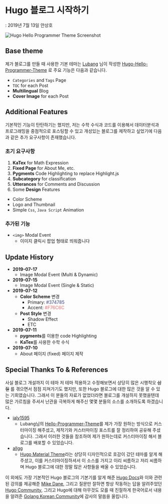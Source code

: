 # Hugo 블로그 시작하기

: 2019년 7월 13일 안상호

![Hugo Hello Programmer Theme Screenshot](https://github.com/lubang/hugo-hello-programmer-theme/blob/master/images/screenshot.png)

## Base theme

제가 블로그를 만들 때 사용한 기본 테마는 [Lubang](https://blog.lulab.net/projects/2019-05-hugo-hello-programmer-theme-v2/) 님이 작성한  [Hugo-Hello-Programmer-Theme](https://themes.gohugo.io/hugo-hello-programmer-theme/) 로 주요 기능은 다음과 같습니다.  

- `Categories` and `Tags` Page
- `TOC` for each Post
- **Multilingual** Blog
- **Cover Image** for each Post


## Additional Features

기본적인 기능이 탄탄하기는 했지만, 저는 수학 수식과 코드를 이용해서 데이터분석과 프로그래밍을 중점적으로 포스팅할 수 있고 개성있는 블로그를 제작하고 싶었기에 다음과 같은 추가 요구사항이 존재했습니다.  

### 초기 요구사항

1. **KaTex** for Math Expression
2. **Fixed Page** for About Me, etc.
3. **Pygments** Code Highlighting to replace Highlight.js
4. **Subcategory** for classification
5. **Utterances** for Comments and Discussion
6. Some **Design** Features
  + Color Scheme
  + Logo and Thumbnail
  + Simple `Css`, `Java Script` Animation

### 추가된 기능

- `<img>` Modal Event
  + 이미지 클릭시 팝업 형태로 띄워줍니다

## Update History

- **2019-07-17**
  + Image Modal Event (Multi & Dynamic)
- **2019-07-15**
  + Image Modal Event (Single & Static)
- **2019-07-12**
  + **Color Scheme** 변경
    - Primary: <font color="#374785">#374785</font>
    - Accent: <font color="#F76C6C">#F76C6C</font>
  + **Post Style** 변경
    - Shadow Effect
    - ETC
- **2019-07-11**
  + **pygments**를 이용한 code Highlighting
  + **KaTex**를 사용한 수학 수식
- **2019-07-10**
  + About 페이지 (fixed) 페이지 제작  

## Special Thanks To & References

사실 블로그 개설까지  이 테마 저 테마 적용하고 수정해보면서 상당히 많은 시행착오 ~~삽질~~ 를 겪으면서 점점 지쳐가기도 했지만, 또한 Hugo 블로그에 대한 많은 것을 알 수 있는 기회였습니다. 그래서 이 분들의 자료가 없었더라면 블로그를 개설하지 못했을텐데 많은 가르침을 주셔서 난관을 극복하게 해주신 몇몇 분들의 소스를 소개하도록 하겠습니다.  

- [ialy1595](https://ialy1595.github.io/post/blog-construct-2/)
  + Lubang님의 [Hello-Programmer-Theme](https://github.com/lubang/hugo-hello-programmer-theme)를 제가 가장 원하는 방식으로 커스터마이징 해주셨고, 제작기와 커스터마이징 포스트를 잘 정리하여 공유해 주셨습니다. 그래서 이러한 것들을 참조하여 제가 원하는데로 커스터마이징 해서 블로그를 배포할 수 있었습니다.
- [allgg](https://allgg.me/article/how-to-use-hugo-material-blog-theme/)
  + [Hugo Material Theme](https://github.com/digitalcraftsman/hugo-material-docs)라는 상당히 디자인적으로 호감이 갔던 테마를 알게 해주셨고, 이를 커스터마이징하셔서 이 소스를 가지고 이리 씨름하고 저리 씨름하며 Hugo 블로그에 대한 정말 많은 사항들을 배울 수 있었습니다.   

이 외에도 가장 기본적인 Hugo 블로그의 기본기를 알게 해준 [Hugo Docs](https://gohugo.io/documentation/)와 이와 관련된 강의를 제공해준 [Mike Dane](https://www.youtube.com/watch?v=qtIqKaDlqXo&list=PLLAZ4kZ9dFpOnyRlyS-liKL5ReHDcj4G3), 그리고 질문만 잘하면 항상 작동하는 답을 알려주었던 [Hugo Community](https://discourse.gohugo.io/), 그리고 Hugo에 대해 아무것도 모를 때 친절하게 한국어로서 내용을 알려준 [Golang Korean Community](https://golangkorea.github.io/series/hugo-introduction/)에 감사의 말씀을 올립니다.

